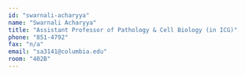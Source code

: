 ```yaml
---
id: "swarnali-acharyya"
name: "Swarnali Acharyya"
title: "Assistant Professor of Pathology & Cell Biology (in ICG)"
phone: "851-4792"
fax: "n/a"
email: "sa3141@columbia.edu"
room: "402B"
---
```


